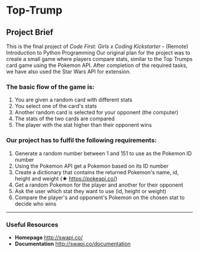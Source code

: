 # Top-Trump #
## Project Brief 
This is the final project of _Code First: Girls x Coding Kickstarter_ - (Remote) Introduction to Python Programming
Our original plan for the project was to create a small game where players compare stats, similar to the Top Trumps card game using the Pokemon API. 
After completion of the required tasks, we have also used the Star Wars API for extension.

### The basic flow of the game is: 
1. You are given a random card with different stats
2. You select one of the card's stats
3. Another random card is selected for your opponent (the computer)
4. The stats of the two cards are compared
5. The player with the stat higher than their opponent wins

### Our project has to fulfil the following requirements: 

1. Generate a random number between 1 and 151 to use as the Pokemon ID number
2. Using the Pokemon API get a Pokemon based on its ID number
3. Create a dictionary that contains the returned Pokemon's name, id, height and weight (★
https://pokeapi.co/)
4. Get a random Pokemon for the player and another for their opponent
5. Ask the user which stat they want to use (id, height or weight)
6. Compare the player's and opponent's Pokemon on the chosen stat to decide who wins

- - - -- - - -- - - -- - - -- - - -- - - -- - - -- - - -- - - -- - - -- - - -- - - -- - - -- - - -- - 
### Useful Resources 
* **Homepage** http://swapi.co/
* **Documentation** http://swapi.co/documentation



